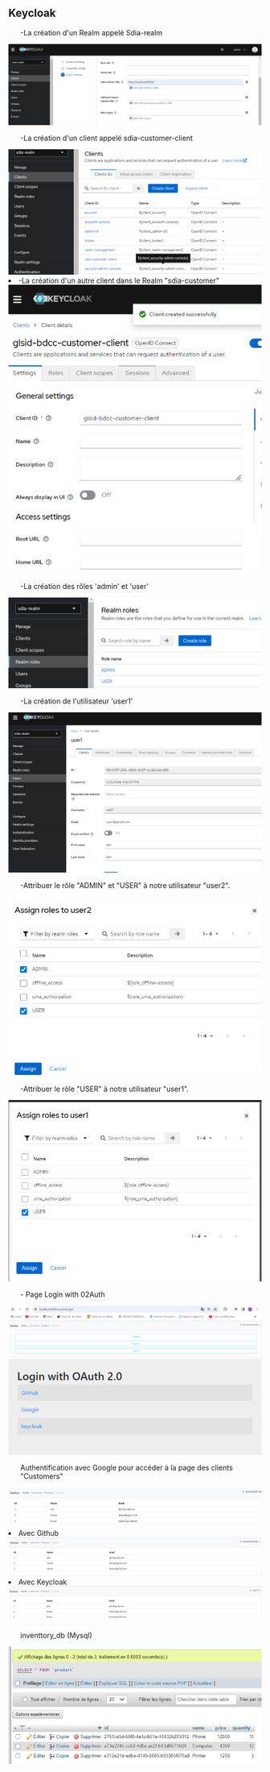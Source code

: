 <h2>Keycloak</h2>
<ul>-La création d'un Realm appelé Sdia-realm</ul>
<img src="captures/Capture.PNG">
<ul>-La création d'un client appelé sdia-customer-client</ul>
<img src="captures/4.PNG">
<li>-La création d'un autre client dans le Realm "sdia-customer"</li>
<img src="captures/7.PNG">
<ul>-La création des rôles 'admin' et 'user'</ul>
<img src="captures/5.PNG">
<ul>-La création de l'utilisateur 'user1' </ul>
<img src="captures/6.PNG">
<ul>-Attribuer le rôle "ADMIN" et "USER" à notre utilisateur "user2".</ul>
<img src="captures/3.PNG">
<ul>-Attribuer le rôle "USER"  à notre utilisateur "user1".</ul>
<img src="captures/2.PNG">
<ul>- Page Login with 02Auth</ul>
<img src="captures/9.PNG">

<img src="captures/10.PNG">
<ul>Authentification avec Google pour accéder à la page des clients "Customers"</ul>
<img src="captures/12.PNG">
<li> Avec Github</li>
<img src="captures/13.PNG">
<li> Avec Keycloak</li>
<img src="captures/14.PNG">
<ul>inventtory_db (Mysql)</ul>
<img src="captures/15.PNG">
